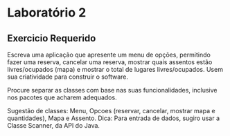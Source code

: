# Laboratório 2
## Exercicio Requerido

Escreva uma aplicação que apresente um menu de opções, permitindo fazer uma reserva, cancelar uma
reserva, mostrar quais assentos estão livres/ocupados (mapa) e mostrar o total de lugares livres/ocupados.
Usem sua criatividade para construir o software.

Procure separar as classes com base nas suas funcionalidades, inclusive nos pacotes que acharem
adequados.

Sugestão de classes: Menu, Opcoes (reservar, cancelar, mostrar mapa e quantidades), Mapa e Assento.
Dica: Para entrada de dados, sugiro usar a Classe Scanner, da API do Java.
